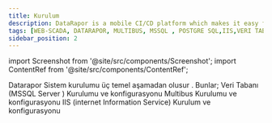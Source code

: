```yaml
---
title: Kurulum
description: DataRapor is a mobile CI/CD platform which makes it easy for you to manage the lifecycle of your mobile applications.
tags: [WEB-SCADA, DATARAPOR, MULTIBUS, MSSQL , POSTGRE SQL,IIS,VERI TABANI,WEB SUNUCU,SERVER,VERI TABANI]
sidebar_position: 2
---
```

 
import Screenshot from '@site/src/components/Screenshot';
import ContentRef from '@site/src/components/ContentRef';

Datarapor Sistem kurulumu üç temel aşamadan olusur . 
Bunlar;
 <ContentRef url="/docs/installation/Dbinstall/mssql">Veri Tabanı (MSSQL Server ) Kurulumu ve konfigurasyonu</ContentRef>
 <ContentRef url="/docs/installation/Multibus">Multibus Kurulumu ve konfigurasyonu</ContentRef>
 <ContentRef url="/docs/installation/iisinstall">IIS (internet Information Service) Kurulum ve konfigurasyonu</ContentRef>

 